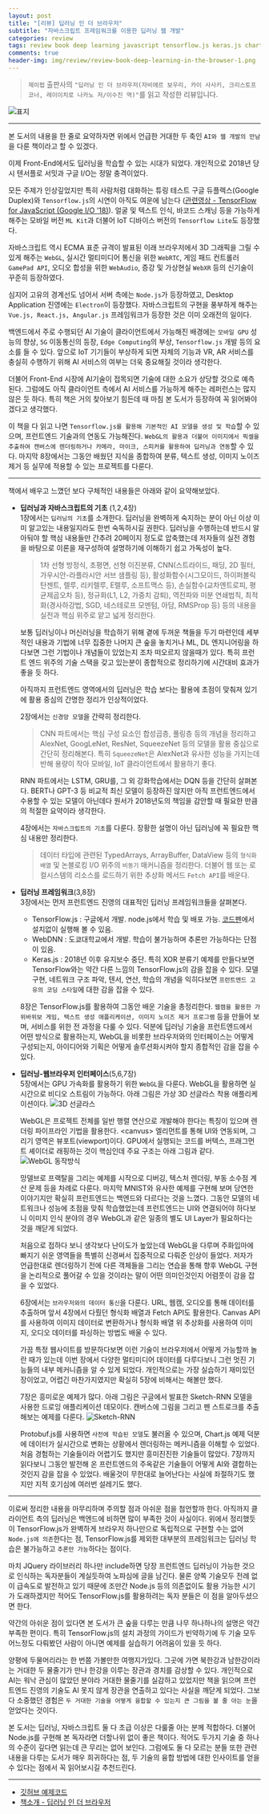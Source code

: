 ```yaml
---  
layout: post  
title: "[리뷰] 딥러닝 인 더 브라우저"  
subtitle: "자바스크립트 프레임워크를 이용한 딥러닝 웹 개발"  
categories: review  
tags: review book deep learning javascript tensorflow.js keras.js chart.js WebGL 
comments: true  
header-img: img/review/review-book-deep-learning-in-the-browser-1.png
---  
```

  
> `제이펍` 출판사의 `"딥러닝 인 더 브라우저(자비에르 보우리, 카이 사사키, 크리스토프 코너, 레이이치로 나카노 저/이수진 역)"`를 읽고 작성한 리뷰입니다.  

![표지](https://theorydb.github.io/assets/img/review/review-book-deep-learning-in-the-browser-1.png)  

---
본 도서의 내용을 한 줄로 요약하자면 위에서 언급한 거대한 두 축인 `AI와 웹 개발의 만남`을 다룬 책이라고 할 수 있겠다. 

이제 Front-End에서도 딥러닝을 학습할 수 있는 시대가 되었다. 개인적으로 2018년 당시 텐서플로 서밋과 구글 I/O는 정말 충격이었다. 

모든 주제가 인상깊었지만 특히 사람처럼 대화하는 튜링 테스트 구글 듀플렉스(Google Duplex)와 `Tensorflow.js`의 시연이 아직도 여운에 남는다 ([관련영상 - TensorFlow for JavaScript (Google I/O '18)](https://www.youtube.com/watch?v=OmofOvMApTU)). 얼굴 및 텍스트 인식, 바코드 스캐닝 등을 가능하게 해주는 모바일 버전 `ML Kit`과 더불어 IoT 디바이스 버전의 `Tensorflow Lite`도 등장했다.

자바스크립트 역시 ECMA 표준 규격이 발표된 이래 브라우저에서 3D 그래픽을 그릴 수 있게 해주는 `WebGL`, 실시간 멀티미디어 통신을 위한 `WebRTC`, 게임 패드 컨트롤러 `GamePad API`, 오디오 합성을 위한 `WebAudio`, 증강 및 가상현실 `WebXR` 등의 신기술이 꾸준히 등장하였다. 

심지어 고유의 경계선도 넘어서 서버 측에는 `Node.js`가 등장하였고, Desktop Application 진영에는 `Electron`이 등장했다. 자바스크립트의 구현을 풍부하게 해주는 `Vue.js, React.js, Angular.js` 프레임워크가 등장한 것은 이미 오래전의 일이다.

백엔드에서 주로 수행되던 AI 기술이 클라이언트에서 가능해진 배경에는 `모바일 GPU` 성능의 향상, `5G` 이동통신의 등장, `Edge Computing`의 부상, `Tensorflow.js` 개발 등의 요소를 들 수 있다. 앞으로 IoT 기기들이 부상하게 되면 자체의 기능과 VR, AR 서비스를 충실히 수행하기 위해 AI 서비스의 여부는 더욱 중요해질 것이라 생각한다. 

더불어 Front-End 시장에 AI기술이 접목되면 기술에 대한 소요가 상당할 것으로 예측된다. 그럼에도 아직 클라이언트 측에서 AI 서비스를 가능하게 해주는 레퍼런스는 많지 않은 듯 하다. 특히 책은 거의 찾아보기 힘든데 때 마침 본 도서가 등장하여 꼭 읽어봐야겠다고 생각했다.

이 책을 다 읽고 나면 `Tensorflow.js를 활용해 기본적인 AI 모델을 생성 및 학습`할 수 있으며, 프런트엔드 기술과의 연동도 가능해진다. `WebGL의 활용과 더불어 이미지에서 픽셀을 추출하여 캔버스에 렌더링하거나 카메라, 마이크, 스피커를 활용하여 딥러닝과 연동`할 수 있다. 마지막 8장에서는 그동안 배웠던 지식을 종합하여 분류, 텍스트 생성, 이미지 노이즈 제거 등 실무에 적용할 수 있는 프로젝트를 다룬다.

---

책에서 배우고 느꼈던 보다 구체적인 내용들은 아래와 같이 요약해보았다.

* __딥러닝과 자바스크립트의 기초__ (1,2,4장)  
  1장에서는 `딥러닝의 기초`를 소개한다. 딥러닝을 완벽하게 숙지하는 분이 아닌 이상 이미 알고있는 내용일지라도 한번 숙독하시길 권한다. 딥러닝을 수행하는데 반드시 알아둬야 할 핵심 내용들만 간추려 20페이지 정도로 압축했는데 저자들의 실전 경험을 바탕으로 이론을 재구성하여 설명하기에 이해하기 쉽고 가독성이 높다. 
  
  > 1차 선형 방정식, 초평면, 선형 이진분류, CNN(스트라이드, 패딩, 2D 필터, 가우시안-라플라시안 서브 샘플링 등), 활성화함수(시그모이드, 하이퍼볼릭 탄젠트, 렐루, 리키렐루, E렐루, 소프트맥스 등), 손실함수(교차엔트로피, 평균제곱오차 등), 정규화(L1, L2, 가중치 감퇴), 역전파와 미분 연쇄법칙, 최적화(경사하강법, SGD, 네스테로프 모멘텀, 아담, RMSProp 등) 등의 내용을 실전과 핵심 위주로 얕고 넓게 정리한다. 

  보통 딥러닝이나 머신러닝을 학습하기 위해 곁에 두꺼운 책들을 두기 마련인데 세부적인 내용과 기법에 너무 집중한 나머지 큰 숲을 놓치거나 ML, DL 엔지니어링을 하다보면 그런 기법이나 개념들이 있었는지 조차 떠오르지 않을때가 있다. 특히 프런트 엔드 위주의 기술 스택을 갖고 있는분이 종합적으로 정리하기에 시간대비 효과가 좋을 듯 하다.

  아직까지 프런트엔드 영역에서의 딥러닝은 학습 보다는 활용에 초점이 맞춰져 있기에 활용 중심의 간명한 정리가 인상적이었다.

  2장에서는 `신경망 모델`을 간략히 정리한다. 
  
  > CNN 파트에서는 핵심 구성 요소인 합성곱층, 풀링층 등의 개념을 정리하고 AlexNet, GoogLeNet, ResNet, SqueezeNet 등의 모델을 활용 중심으로 간단히 정리해본다. 특히 `SqueezeNet`은 AlexNet과 유사한 성능을 가지는데 반해 용량이 작아 모바일, IoT 클라이언트에서 활용하기 좋다.

  RNN 파트에서는 LSTM, GRU를, 그 외 강화학습에서는 DQN 등을 간단히 살펴본다. BERT나 GPT-3 등 비교적 최신 모델이 등장하진 않지만 아직 프런트엔드에서 수용할 수 있는 모델이 아닌데다 원서가 2018년도의 책임을 감안할 때 필요한 만큼의 적절한 요약이라 생각한다.

  4장에서는 `자바스크립트의 기초`를 다룬다. 장황한 설명이 아닌 딥러닝에 꼭 필요한 핵심 내용만 정리한다. 
  
  > 데이터 타입에 관련된 TypedArrays, ArrayBuffer, DataView 등의 `형식화 배열` 및 논블로킹 I/O 위주의 `비동기` 매커니즘을 정리한다. 더불어 웹 또는 로컬시스템의 리소스를 로드하기 위한 추상화 메서드 `Fetch API`를 배운다.

* __딥러닝 프레임워크__(3,8장)  
  3장에서는 먼저 프런트엔드 진영의 대표적인 딥러닝 프레임워크들을 살펴본다. 
  - TensorFlow.js : 구글에서 개발. node.js에서 학습 및 배포 가능. [코드펜](https://codepen.io/)에서 설치없이 실행해 볼 수 있음. 
  - WebDNN : 도쿄대학교에서 개발. 학습이 불가능하며 추론만 가능하다는 단점이 있음.
  - Keras.js : 2018년 이후 유지보수 중단. 
  특히 XOR 분류기 예제를 만들다보면 TensorFlow와는 약간 다른 느낌의 TensorFlow.js의 감을 잡을 수 있다. 모델 구현, 네트워크 구조 파악, 텐서, 연산, 학습의 개념을 익히다보면 `프런트엔드 고유의 코딩 스타일`에 대한 감을 잡을 수 있다.

  8장은 TensorFlow.js를 활용하여 그동안 배운 기술을 총정리한다. `웹캠을 활용한 가위바위보 게임, 텍스트 생성 애플리케이션, 이미지 노이즈 제거 프로그램` 등을 만들어 보며, 서비스를 위한 전 과정을 다룰 수 있다. 덕분에 딥러닝 기술을 프런트엔드에서 어떤 방식으로 활용하는지, WebGL을 비롯한 브라우저와의 인터페이스는 어떻게 구성되는지, 아이디어와 기획은 어떻게 솔루션화시켜야 할지 종합적인 감을 잡을 수 있다.

* __딥러닝-웹브라우저 인터페이스__(5,6,7장)  
  5장에서는 GPU 가속화를 활용하기 위한 `WebGL`을 다룬다. WebGL을 활용하면 실시간으로 비디오 스트림이 가능하다. 아래 그림은 가상 3D 선글라스 착용 애플리케이션이다.
  ![3D 선글라스](https://theorydb.github.io/assets/img/review/review-book-deep-learning-in-the-browser-2.png)  
  
  WebGL은 프로젝트 전체를 일반 행렬 연산으로 개발해야 한다는 특징이 있으며 렌더링 파이프라인 기법을 활용한다. \<canvus\> 엘리먼트를 통해 UI와 연동되며, 그리기 영역은 뷰포트(viewport)이다. GPU에서 실행되는 코드를 버텍스, 프래그먼트 셰이더로 래핑하는 것이 핵심인데 주요 구조는 아래 그림과 같다.
  ![WebGL 동작방식](https://theorydb.github.io/assets/img/review/review-book-deep-learning-in-the-browser-3.png)  

  망델브로 프랙탈을 그리는 예제를 시작으로 디버깅, 텍스처 렌더링, 부동 소수점 계산 문제 등을 차례로 다룬다. 마지막 MNIST와 유사한 예제를 구현해 보며 당연한 이야기지만 확실히 프런트엔드는 백엔드와 다르다는 것을 느꼈다. 그동안 모델의 네트워크나 성능에 초점을 맞춰 학습했었는데 프런트엔드는 UI와 연결되어야 하다보니 이미지 인식 분야의 경우 WebGL과 같은 일종의 별도 UI Layer가 필요하다는 것을 깨닫게 되었다.

  처음으로 접하다 보니 생각보다 난이도가 높았는데 WebGL을 다루며 주화입마에 빠지기 쉬운 영역들을 특별히 신경써서 집중적으로 다뤄준 인상이 들었다. 저자가 언급한대로 렌더링하기 전에 다른 객체들을 그리는 연습을 통해 향후 WebGL 구현을 논리적으로 풀어갈 수 있을 것이라는 말이 어떤 의미인것인지 어렴풋이 감을 잡을 수 있었다. 

  6장에서는 `브라우저와의 데이터 통신`을 다룬다. URL, 웹캠, 오디오를 통해 데이터를 추출하며 앞서 4장에서 다뤘던 형식화 배열과 Fetch API도 활용한다. Canvas API를 사용하여 이미지 데이터로 변환하거나 형식화 배열 위 추상화를 사용하여 이미지, 오디오 데이터를 파싱하는 방법도 배울 수 있다.

  가끔 특정 웹사이트를 방문하다보면 이런 기술이 브라우저에서 어떻게 가능할까 놀란 때가 있는데 이번 장에서 다양한 멀티미디어 데이터를 다루다보니 그런 멋진 기능들의 내부 메커니즘을 알 수 있게 되었다. 개인적으로는 가장 실습하기 재미있던 장이었고, 어렵긴 마찬가지였지만 확실히 5장에 비해서는 해볼만 했다.

  7장은 흥미로운 예제가 많다. 아래 그림은 구글에서 발표한 Sketch-RNN 모델을 사용한 드로잉 애플리케이션 데모이다. 캔버스에 그림을 그리고 펜 스트로크를 추출해보는 예제를 다룬다.
  ![Sketch-RNN](https://theorydb.github.io/assets/img/review/review-book-deep-learning-in-the-browser-4.png)  

  Protobuf.js를 사용하면 `사전에 학습된 모델`도 불러올 수 있으며, Chart.js 예제 덕분에 데이터가 실시간으로 변화는 상황에서 렌더링하는 메커니즘을 이해할 수 있었다. 처음 경험하는 기술들이라 어렵기도 했지만 흥미진진한 기술들이 많았다. 7장까지 읽다보니 그동안 발전해 온 프런트엔드의 주옥같은 기술들이 어떻게 AI와 결합하는 것인지 감을 잡을 수 있었다. 배울것이 무한대로 늘어난다는 사실에 좌절하기도 했지만 지적 호기심에 여러번 설레기도 했다.

---

이로써 정리한 내용을 마무리하며 주의할 점과 아쉬운 점을 첨언할까 한다. 아직까지 클라이언트 측의 딥러닝은 백엔드에 비하면 많이 부족한 것이 사실이다. 위에서 정리했듯이 TensorFlow.js가 완벽하게 브라우저 하나만으로 독립적으로 구현할 수는 없어 `Node.js에 의존`한다는 점, TensorFlow.js를 제외한 대부분의 프레임워크는 딥러닝 학습은 불가능하고 `추론만 가능`하다는 점이다. 

마치 JQuery 라이브러리 하나만 include하면 당장 프런트엔드 딥러닝이 가능한 것으로 인식하는 독자분들이 계실듯하여 노파심에 글을 남긴다. 물론 양쪽 기술모두 전례 없이 급속도로 발전하고 있기 때문에 조만간 Node.js 등의 의존없이도 활용 가능한 시기가 도래하겠지만 적어도 TensorFlow.js를 활용하려는 독자 분들은 이 점을 알아두셨으면 한다.

약간의 아쉬운 점이 있다면 본 도서가 큰 숲을 다루는 만큼 나무 하나하나의 설명은 약간 부족한 편이다. 특히 TensorFlow.js의 설치 과정의 가이드가 빈약하기에 두 기술 모두 어느정도 다뤄봤던 사람이 아니면 예제를 실습하기 어려움이 있을 듯 하다. 

양평에 두물머리라는 한 번쯤 가볼만한 여행지가있다. 그곳에 가면 북한강과 남한강이라는 거대한 두 물줄기가 만나 한강을 이루는 장관과 경치를 감상할 수 있다. 개인적으로 AI는 워낙 관심이 많았던 분야라 거대한 물줄기를 실감하고 있었지만 책을 읽으며 프런트엔드 진영의 기술도 AI 못지 않게 장관을 연출하고 있다는 사실을 깨닫게 되었다. 그보다 소중했던 경험은 `두 거대한 기술을 어떻게 융합할 수 있는지 큰 그림을 볼 줄 아는 눈`을 얻었다는 것이다. 

본 도서는 딥러닝, 자바스크립트 둘 다 초급 이상은 다룰줄 아는 분께 적합하다. 더불어 Node.js를 구현해 본 독자라면 더할나위 없이 좋은 책이다. 적어도 두가지 기술 중 하나의 수준이 깊다면 읽는데 큰 무리는 없어 보인다. 그럼에도 둘 다 모르는 분들 또한 관련 내용을 다루는 도서가 매우 희귀하다는 점, 두 기술의 융합 방법에 대한 인사이트를 얻을 수 있다는 점에서 꼭 읽어보시길 추천드린다.

---

* [깃허브 예제코드](http://git.io/Jvso3)
* [책소개 - 딥러닝 인 더 브라우저](http://www.yes24.com/Product/Goods/88244652?Acode=101)


